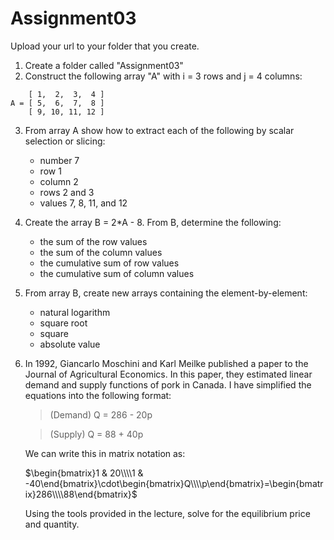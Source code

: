# Assignment03
 
Upload your url to your folder that you create.

1. Create a folder called "Assignment03"
2. Construct the following array "A" with i = 3 rows and j = 4 columns: 
```
    [ 1,  2,  3,  4 ]
A = [ 5,  6,  7,  8 ]
    [ 9, 10, 11, 12 ]
```
3. From array A show how to extract each of the following by scalar selection or slicing:
    * number 7
    * row 1
    * column 2
    * rows 2 and 3
    * values 7, 8, 11, and 12
4. Create the array B = 2*A - 8. From B, determine the following:
    * the sum of the row values
    * the sum of the column values
    * the cumulative sum of row values
    * the cumulative sum of column values
5. From array B, create new arrays containing the element-by-element:
    * natural logarithm
    * square root
    * square
    * absolute value
6. In 1992, Giancarlo Moschini and Karl Meilke published a paper to the Journal of Agricultural Economics. In this paper, they estimated linear demand and supply functions of pork in Canada. I have simplified the equations into the following format:                                                   
    >(Demand) Q = 286 - 20p

    >(Supply) Q = 88 + 40p

    We can write this in matrix notation as:

    $\begin{bmatrix}1 &  20\\\\1 & -40\end{bmatrix}\cdot\begin{bmatrix}Q\\\\p\end{bmatrix}=\begin{bmatrix}286\\\\88\end{bmatrix}$

    Using the tools provided in the lecture, solve for the equilibrium price and quantity.
